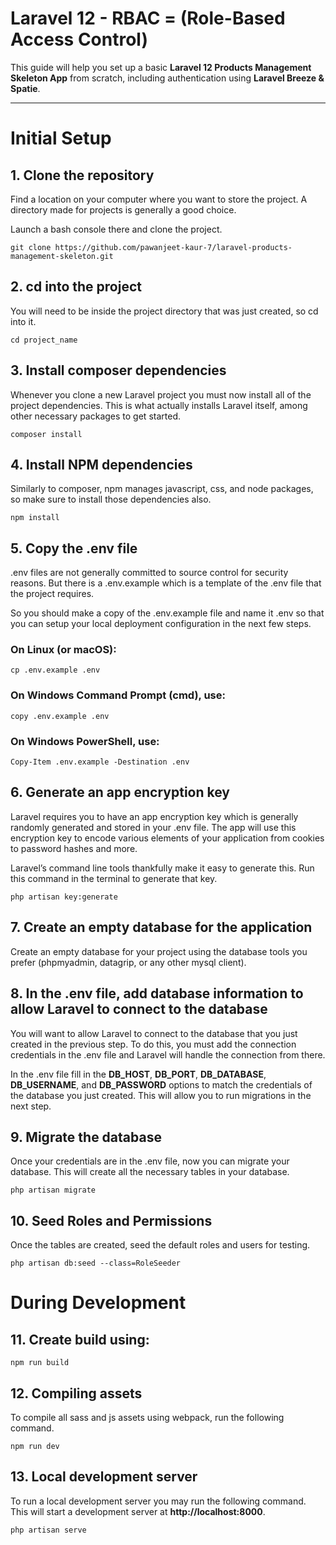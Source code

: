 # Laravel 12 - RBAC = (Role-Based Access Control)

This guide will help you set up a basic **Laravel 12 Products Management Skeleton App** from scratch, including authentication using **Laravel Breeze & Spatie**.

---

# Initial Setup

## 1. Clone the repository
Find a location on your computer where you want to store the project. A directory made for projects is generally a good choice.

Launch a bash console there and clone the project.

`git clone https://github.com/pawanjeet-kaur-7/laravel-products-management-skeleton.git`

## 2. cd into the project
You will need to be inside the project directory that was just created, so cd into it.

`cd project_name`

## 3. Install composer dependencies
Whenever you clone a new Laravel project you must now install all of the project dependencies. This is what actually installs Laravel itself, among other necessary packages to get started.

`composer install`

## 4. Install NPM dependencies
Similarly to composer, npm manages javascript, css, and node packages, so make sure to install those dependencies also.

`npm install`

## 5. Copy the .env file
.env files are not generally committed to source control for security reasons. But there is a .env.example which is a template of the .env file that the project requires.

So you should make a copy of the .env.example file and name it .env so that you can setup your local deployment configuration in the next few steps.

### On Linux (or macOS):

`cp .env.example .env`

### On Windows Command Prompt (cmd), use:

`copy .env.example .env`

### On Windows PowerShell, use:

`Copy-Item .env.example -Destination .env`

## 6. Generate an app encryption key
Laravel requires you to have an app encryption key which is generally randomly generated and stored in your .env file. The app will use this encryption key to encode various elements of your application from cookies to password hashes and more.

Laravel’s command line tools thankfully make it easy to generate this. Run this command in the terminal to generate that key.

`php artisan key:generate`

## 7. Create an empty database for the application
Create an empty database for your project using the database tools you prefer (phpmyadmin, datagrip, or any other mysql client).

## 8. In the .env file, add database information to allow Laravel to connect to the database
You will want to allow Laravel to connect to the database that you just created in the previous step. To do this, you must add the connection credentials in the .env file and Laravel will handle the connection from there.

In the .env file fill in the **DB_HOST**, **DB_PORT**, **DB_DATABASE**, **DB_USERNAME**, and **DB_PASSWORD** options to match the credentials of the database you just created. This will allow you to run migrations in the next step.

## 9. Migrate the database
Once your credentials are in the .env file, now you can migrate your database. This will create all the necessary tables in your database.

`php artisan migrate`

## 10. Seed Roles and Permissions
Once the tables are created, seed the default roles and users for testing.

`php artisan db:seed --class=RoleSeeder`

# During Development

## 11. Create build using:

`npm run build`

## 12. Compiling assets
To compile all sass and js assets using webpack, run the following command.

`npm run dev`

## 13. Local development server
To run a local development server you may run the following command. This will start a development server at **http://localhost:8000**.

`php artisan serve`
